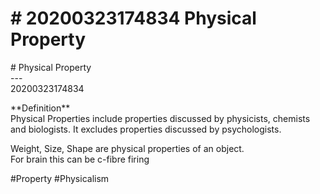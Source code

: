 # \# 20200323174834 Physical Property

\# Physical Property\
\-\--\
20200323174834

\*\*Definition\*\*\
Physical Properties include properties discussed by physicists, chemists and biologists. It excludes properties discussed by psychologists.

Weight, Size, Shape are physical properties of an object.\
For brain this can be c-fibre firing

\#Property \#Physicalism
